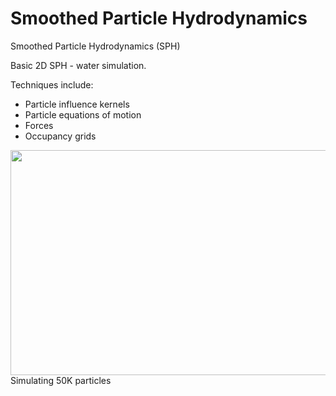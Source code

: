 # Smoothed Particle Hydrodynamics
Smoothed Particle Hydrodynamics (SPH)

Basic 2D SPH - water simulation.

Techniques include:
- Particle influence kernels
- Particle equations of motion
- Forces
- Occupancy grids

<img src="https://user-images.githubusercontent.com/44325719/47470701-80dbf880-d7cc-11e8-9c15-90b6ac21ee2a.jpg" width="640" height="360">
Simulating 50K particles

